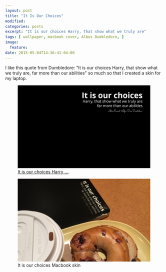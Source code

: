 ```yaml
---
layout: post
title: "It Is Our Choices"
modified:
categories: posts
excerpt: "It is our choices Harry, that show what we truly are"
tags: [ wallpaper, macbook cover, Albus Dumbledore, ]
image:
  feature:
date: 2015-05-04T14:36:41-04:00
---
```


I like this quote from Dumbledore: "It is our choices Harry, that show what we truly are, far more than our abilities" so much so that I created a skin for my laptop.

<figure>
	<a href="/Wallpapers/itisourchoices.png"><img src="/Wallpapers/itisourchoices.png"></a>
	<figcaption><a href="" title="It is our choices Macbook Skin">It is our choices Harry ...</a>.</figcaption>
</figure>

<figure>
	<img src="/images/OurChoicesOfBagel.png">
	<figcaption>It is our choices Macbook skin</figcaption>
</figure>
